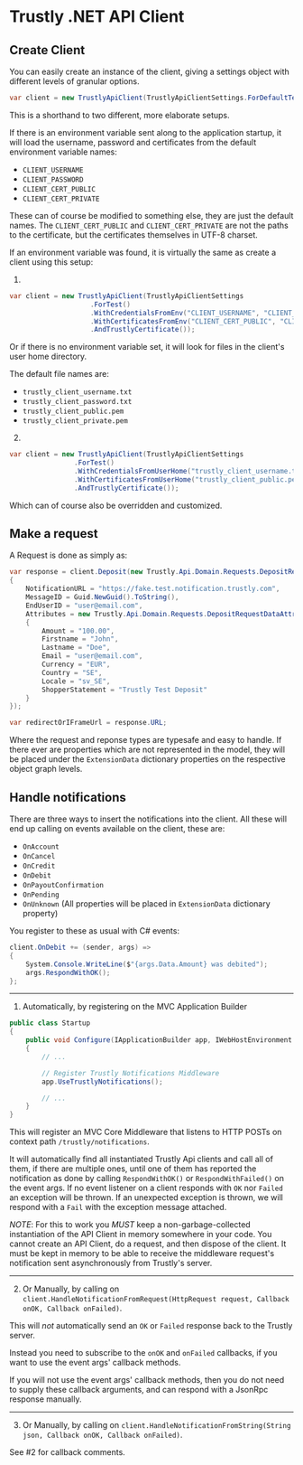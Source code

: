 # Trustly .NET API Client

## Create Client

You can easily create an instance of the client, giving a settings object with different levels of granular options.

```C#
var client = new TrustlyApiClient(TrustlyApiClientSettings.ForDefaultTest());
```

This is a shorthand to two different, more elaborate setups.

If there is an environment variable sent along to the application startup, it will load the username, password and certificates from the default environment variable names:

* `CLIENT_USERNAME`
* `CLIENT_PASSWORD`
* `CLIENT_CERT_PUBLIC`
* `CLIENT_CERT_PRIVATE`

These can of course be modified to something else, they are just the default names.
The `CLIENT_CERT_PUBLIC` and `CLIENT_CERT_PRIVATE` are not the paths to the certificate, but the certificates themselves in UTF-8 charset.

If an environment variable was found, it is virtually the same as create a client using this setup:

1.
```C#
var client = new TrustlyApiClient(TrustlyApiClientSettings
                    .ForTest()
                    .WithCredentialsFromEnv("CLIENT_USERNAME", "CLIENT_PASSWORD")
                    .WithCertificatesFromEnv("CLIENT_CERT_PUBLIC", "CLIENT_CERT_PRIVATE")
                    .AndTrustlyCertificate());
```

Or if there is no environment variable set, it will look for files in the client's user home directory.

The default file names are:

* `trustly_client_username.txt`
* `trustly_client_password.txt`
* `trustly_client_public.pem`
* `trustly_client_private.pem`

2.
```C#
var client = new TrustlyApiClient(TrustlyApiClientSettings
                .ForTest()
                .WithCredentialsFromUserHome("trustly_client_username.txt", "trustly_client_password.txt")
                .WithCertificatesFromUserHome("trustly_client_public.pem", "trustly_client_private.pem")
                .AndTrustlyCertificate());
```

Which can of course also be overridden and customized.

## Make a request

A Request is done as simply as:

```C#
var response = client.Deposit(new Trustly.Api.Domain.Requests.DepositRequestData
{
    NotificationURL = "https://fake.test.notification.trustly.com",
    MessageID = Guid.NewGuid().ToString(),
    EndUserID = "user@email.com",
    Attributes = new Trustly.Api.Domain.Requests.DepositRequestDataAttributes
    {
        Amount = "100.00",
        Firstname = "John",
        Lastname = "Doe",
        Email = "user@email.com",
        Currency = "EUR",
        Country = "SE",
        Locale = "sv_SE",
        ShopperStatement = "Trustly Test Deposit"
    }
});

var redirectOrIFrameUrl = response.URL;
```

Where the request and reponse types are typesafe and easy to handle. If there ever are properties which are not represented in the model, they will be placed under the `ExtensionData` dictionary properties on the respective object graph levels.

## Handle notifications

There are three ways to insert the notifications into the client.
All these will end up calling on events available on the client, these are:

* `OnAccount`
* `OnCancel`
* `OnCredit`
* `OnDebit`
* `OnPayoutConfirmation`
* `OnPending`
* `OnUnknown` (All properties will be placed in `ExtensionData` dictionary property)

You register to these as usual with C# events:

```C#
client.OnDebit += (sender, args) =>
{
    System.Console.WriteLine($"{args.Data.Amount} was debited");
    args.RespondWithOK();
};
```

---

1. Automatically, by registering on the MVC Application Builder

```C#
public class Startup
{
    public void Configure(IApplicationBuilder app, IWebHostEnvironment env)
    {
        // ...

        // Register Trustly Notifications Middleware
        app.UseTrustlyNotifications();

        // ...
    }
}
```

This will register an MVC Core Middleware that listens to HTTP POSTs on context path `/trustly/notifications`.

It will automatically find all instantiated Trustly Api clients and call all of them, if there are multiple ones, until one of them has reported the notification as done by calling `RespondWithOK()` or `RespondWithFailed()` on the event args.
If no event listener on a client responds with `OK` nor `Failed` an exception will be thrown. If an unexpected exception is thrown, we will respond with a `Fail` with the exception message attached.

*NOTE*: For this to work you *MUST* keep a non-garbage-collected instantiation of the API Client in memory somewhere in your code.
You cannot create an API Client, do a request, and then dispose of the client. It must be kept in memory to be able to receive the middleware request's notification sent asynchronously from Trustly's server.

---

2. Or Manually, by calling on `client.HandleNotificationFromRequest(HttpRequest request, Callback onOK, Callback onFailed)`.

This will *not* automatically send an `OK` or `Failed` response back to the Trustly server.

Instead you need to subscribe to the `onOK` and `onFailed` callbacks, if you want to use the event args' callback methods.

If you will not use the event args' callback methods, then you do not need to supply these callback arguments, and can respond with a JsonRpc response manually.

---

3. Or Manually, by calling on `client.HandleNotificationFromString(String json, Callback onOK, Callback onFailed)`.

See #2 for callback comments.
